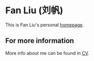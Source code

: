 # Fan Liu (刘帆)
This is Fan Liu's personal [homepage](https://liufancs.github.io/).


## For more information
More info about me can be found in [CV](https://liufancs.github.io/cv/).


